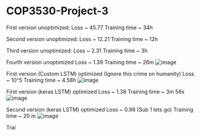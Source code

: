 # COP3530-Project-3

First version unoptimized: 
Loss ~ 45.77
Training time ~ 34h

Second version unoptimized: 
Loss ~ 12.21
Training time ~ 12h

Third version unoptimized: 
Loss ~ 2.31
Training time ~ 3h

Fourth version unoptimized
Loss ~ 1.39
Training time ~ 26m
![image](https://github.com/user-attachments/assets/f2f7cdb1-ba83-40c4-984b-38a54cb129c4)

First version (Custom LSTM) optimized (Ignore this crime on humanity)
Loss ~ 10^5
Training time ~ 4.58h
![image](https://github.com/user-attachments/assets/87c1c524-f950-48d3-bf3a-ee668e0b1121)

First version (keras LSTM) optimized
Loss ~ 1.38
Training time ~ 3m 56s
![image](https://github.com/user-attachments/assets/002d7099-a69b-4bab-abc4-2cc6e6c44559)

Second version (keras LSTM) optimized
Loss ~ 0.98 (Sub 1 lets go)
Training time ~ 20 m
![image](https://github.com/user-attachments/assets/b90b7856-31d4-4947-b92a-c8f448ac2789)

Trai
